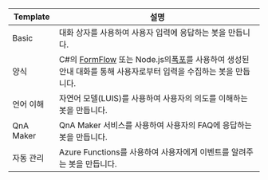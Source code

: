 |        Template        |                                                                                                         설명                                                                                                         |
|------------------------|-----------------------------------------------------------------------------------------------------------------------------------------------------------------------------------------------------------------------------|
|         Basic          |                                                                                  대화 상자를 사용하여 사용자 입력에 응답하는 봇을 만듭니다.                                                                                  |
|          양식          | C#의 [FormFlow](~/dotnet/bot-builder-dotnet-formflow.md) 또는 Node.js의[폭포](~/nodejs/bot-builder-nodejs-prompts.md)를 사용하여 생성된 안내 대화를 통해 사용자로부터 입력을 수집하는 봇을 만듭니다. |
| 언어 이해 |                                                                      자연어 모델(LUIS)를 사용하여 사용자의 의도를 이해하는 봇을 만듭니다.                                                                      |
|       QnA Maker        |                                                                            QnA Maker 서비스를 사용하여 사용자의 FAQ에 응답하는 봇을 만듭니다.                                                                             |
|       자동 관리        |                                                                              Azure Functions를 사용하여 사용자에게 이벤트를 알려주는 봇을 만듭니다.                                                                              |

